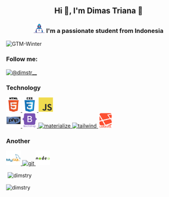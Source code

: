 <h2 align="center">Hi 👋, I'm Dimas Triana 💙</h2>
<h3 align="center"> <img
  src="Developer.gif"
  width="30"
  height="25"
  alt="dimstry" /> I'm a passionate student from Indonesia</h3>

<p align="left">
  <img
  src="https://komarev.com/ghpvc/?username=GTM-Winter&label=Profile%20views&color=0e75b6&style=flat"
  alt="GTM-Winter"
  />
</p>

<h3 align="left">Follow me:</h3>
<p align="left">
  <a href="https://instagram.com/@dimstr__" target="blank"><img align="center" src="https://raw.githubusercontent.com/rahuldkjain/github-profile-readme-generator/master/src/images/icons/Social/instagram.svg" alt="@dimstr__" height="30" width="40" /></a>
</p>

<h3 align="left">Technology</h3>
<p align="left">
  <a href="https://www.w3.org/html/"
    target="_blank"
    rel="noreferrer">
    <img src="https://raw.githubusercontent.com/devicons/devicon/master/icons/html5/html5-original-wordmark.svg" alt="html5"
    width="40"
    height="40" />
  </a>
  <a href="https://www.w3schools.com/css/"
    target="_blank" rel="noreferrer">
    <img src="https://raw.githubusercontent.com/devicons/devicon/master/icons/css3/css3-original-wordmark.svg" alt="css3"
    width="40"
    height="40" />
  </a>
  <a href="https://developer.mozilla.org/en-US/docs/Web/JavaScript"
    target="_blank"
    rel="noreferrer">
    <img src="https://raw.githubusercontent.com/devicons/devicon/master/icons/javascript/javascript-original.svg" alt="javascript"
    width="40"
    height="40" />
  </a>
  <br>
  <a href="https://www.php.net"
    target="_blank"
    rel="noreferrer">
    <img src="https://raw.githubusercontent.com/devicons/devicon/master/icons/php/php-original.svg"
    alt="php"
    width="40"
    height="40" />
  </a>
  <a href="https://getbootstrap.com"
    target="_blank" rel="noreferrer">
    <img src="https://raw.githubusercontent.com/devicons/devicon/master/icons/bootstrap/bootstrap-plain-wordmark.svg" alt="bootstrap"
    width="40"
    height="40" />
  </a>
  <a href="https://materializecss.com/"
    target="_blank"
    rel="noreferrer">
    <img src="https://raw.githubusercontent.com/prplx/svg-logos/5585531d45d294869c4eaab4d7cf2e9c167710a9/svg/materialize.svg"
    alt="materialize"
    width="40"
    height="40" />
  </a>
  <a href="https://tailwindcss.com/"
    target="_blank"
    rel="noreferrer">
    <img src="https://www.vectorlogo.zone/logos/tailwindcss/tailwindcss-icon.svg"
    alt="tailwind"
    width="40"
    height="40" />
  </a>
  <a href="https://laravel.com/"
    target="_blank"
    rel="noreferrer">
    <img src="https://raw.githubusercontent.com/devicons/devicon/master/icons/laravel/laravel-plain-wordmark.svg" alt="laravel"
    width="40"
    height="40" />
  </a>
</p>
<p></p>
<h3 align="left">Another</h3>
<p align="left">
  <a href="https://www.mysql.com/"
    target="_blank"
    rel="noreferrer">
    <img src="https://raw.githubusercontent.com/devicons/devicon/master/icons/mysql/mysql-original-wordmark.svg" alt="mysql"
    width="40"
    height="40" />
  </a>
  <a href="https://git-scm.com/"
    target="_blank"
    rel="noreferrer">
    <img
    src="https://www.vectorlogo.zone/logos/git-scm/git-scm-icon.svg"
    alt="git"
    width="40"
    height="40" />
  </a>
  <a href="https://nodejs.org"
    target="_blank"
    rel="noreferrer">
    <img src="https://raw.githubusercontent.com/devicons/devicon/master/icons/nodejs/nodejs-original-wordmark.svg" alt="nodejs"
    width="40"
    height="40" />
  </a>
</p>

<p>
  &nbsp;<img align="center" src="https://github-readme-stats.vercel.app/api?username=dimstry&show_icons=true&locale=en" alt="dimstry" />
</p>

<p>
  <img align="center" src="https://github-readme-streak-stats.herokuapp.com/?user=dimstry&" alt="dimstry" />
</p>
